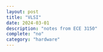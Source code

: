 ```yaml
---
layout: post
title: "VLSI"
date: 2024-03-01
description: "notes from ECE 3150"
complete: "no"
category: "hardware"
---
```


